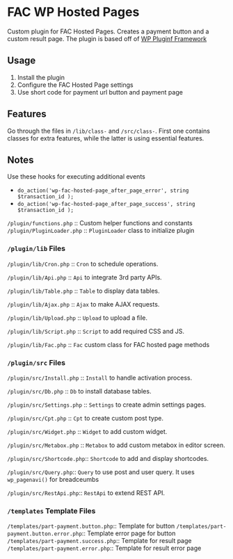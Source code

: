 # FAC WP Hosted Pages

Custom plugin for FAC Hosted Pages. Creates a payment button and a custom result page. The plugin is based off of [WP Pluginf Framework](https://github.com/nirjharlo/wp-plugin-framework) 

## Usage
1. Install the plugin 
2. Configure the FAC Hosted Page settings
3. Use short code for payment url button and payment page

## Features

Go through the files in `/lib/class-` and `/src/class-`. First one contains classes for extra features, while the latter is using essential features.

## Notes

Use these hooks for executing additional events

- `do_action('wp-fac-hosted-page_after_page_error', string $transaction_id );` 
- `do_action('wp-fac-hosted-page_after_page_success', string $transaction_id );` 


`/plugin/functions.php` :: Custom helper functions and constants
`/plugin/PluginLoader.php` :: `PluginLoader` class to initialize plugin

### `/plugin/lib` Files

`/plugin/lib/Cron.php` :: `Cron` to schedule operations.

`/plugin/lib/Api.php` :: `Api` to integrate 3rd party APIs.

`/plugin/lib/Table.php` :: `Table` to display data tables.

`/plugin/lib/Ajax.php` :: `Ajax` to make AJAX requests.

`/plugin/lib/Upload.php` :: `Upload` to upload a file.

`/plugin/lib/Script.php` :: `Script` to add required CSS and JS.

`/plugin/lib/Fac.php` :: `Fac` custom class for FAC hosted page methods

### `/plugin/src` Files

`/plugin/src/Install.php` :: `Install` to handle activation process.

`/plugin/src/Db.php` :: `Db` to install database tables.

`/plugin/src/Settings.php` :: `Settings` to create admin settings pages.

`/plugin/src/Cpt.php` :: `Cpt` to create custom post type.

`/plugin/src/Widget.php` :: `Widget` to add custom widget.

`/plugin/src/Metabox.php` :: `Metabox` to add custom metabox in editor screen.

`/plugin/src/Shortcode.php`:: `Shortcode` to add and display shortcodes.

`/plugin/src/Query.php`:: `Query` to use post and user query. It uses `wp_pagenavi()` for breadceumbs

`/plugin/src/RestApi.php`:: `RestApi` to extend REST API.

### `/templates` Template Files

`/templates/part-payment.button.php`:: Template for button
`/templates/part-payment.button.error.php`:: Template error page for button
`/templates/part-payment.success.php`:: Template for result page
`/templates/part-payment.error.php`:: Template for result error page
